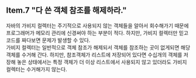 ## Item.7 "다 쓴 객체 참조를 해제하라."
자바의 가비지 컬렉터는 주기적으로 사용되지 않는 객체들을 알아서 회수해가기 때문에 프로그래머가 메모리 관리에 신경써야 하는 부분이 적다.
하지만, 가비지 컬렉터만 믿고 코드를 짜다보면 문제가 발생할 수 있다. <br>
가비지 컬렉터는 일반적으로 객체 참조가 해제되서 객체를 참조하는 곳이 없게되면 해당 객체를 수거해 간다.
하지만, 참조객체가 리스트에 저장되어 있다면 수십개의 객체를 저장해 놓은 상태에서는 특정 객체가 더 이상
리스트에서 사용되지 않고 있더라도 가비지 컬렉터는 수거해가지 않는다. 
